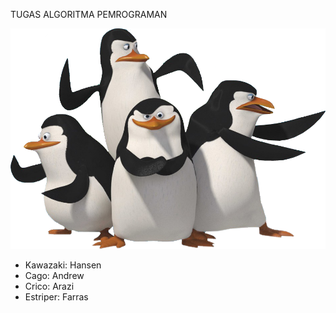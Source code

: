 TUGAS ALGORITMA PEMROGRAMAN

![alt text](https://github.com/Ryfless/Tugas-Bersama/blob/main/image.png?raw=true)

- Kawazaki: Hansen
- Cago: Andrew
- Crico: Arazi
- Estriper: Farras
